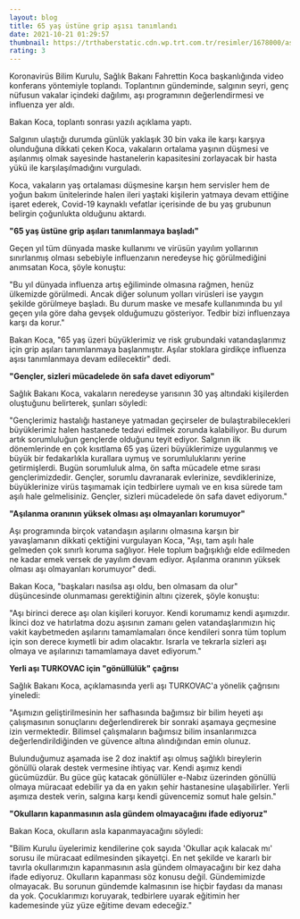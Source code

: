 ```yaml
--- 
layout: blog
title: 65 yaş üstüne grip aşısı tanımlandı
date: 2021-10-21 01:29:57
thumbnail: https://trthaberstatic.cdn.wp.trt.com.tr/resimler/1678000/asi-aa-1678939.jpg
rating: 3
---
```

<p>
	Koronavirüs Bilim Kurulu, Sağlık Bakanı Fahrettin Koca başkanlığında video konferans yöntemiyle toplandı. Toplantının gündeminde, salgının seyri, genç nüfusun vakalar içindeki dağılımı, aşı programının değerlendirmesi ve influenza yer aldı.</p>
<p>
	Bakan Koca, toplantı sonrası yazılı açıklama yaptı.</p>
<p>
	Salgının ulaştığı durumda günlük yaklaşık 30 bin vaka ile karşı karşıya olunduğuna dikkati çeken Koca, vakaların ortalama yaşının düşmesi ve aşılanmış olmak sayesinde hastanelerin kapasitesini zorlayacak bir hasta yükü ile karşılaşılmadığını vurguladı.</p>
<p>
	Koca, vakaların yaş ortalaması düşmesine karşın hem servisler hem de yoğun bakım ünitelerinde halen ileri yaştaki kişilerin yatmaya devam ettiğine işaret ederek, Covid-19 kaynaklı vefatlar içerisinde de bu yaş grubunun belirgin çoğunlukta olduğunu aktardı.</p>
<p>
	<strong>"65 yaş üstüne grip aşıları tanımlanmaya başladı"</strong></p>
<p>
	Geçen yıl tüm dünyada maske kullanımı ve virüsün yayılım yollarının sınırlanmış olması sebebiyle influenzanın neredeyse hiç görülmediğini anımsatan Koca, şöyle konuştu:</p>
<p>
	"Bu yıl dünyada influenza artış eğiliminde olmasına rağmen, henüz ülkemizde görülmedi. Ancak diğer solunum yolları virüsleri ise yaygın şekilde görülmeye başladı. Bu durum maske ve mesafe kullanımında bu yıl geçen yıla göre daha gevşek olduğumuzu gösteriyor. Tedbir bizi influenzaya karşı da korur."</p>
<p>
	Bakan Koca, "65 yaş üzeri büyüklerimiz ve risk grubundaki vatandaşlarımız için grip aşıları tanımlanmaya başlanmıştır. Aşılar stoklara girdikçe influenza aşısı tanımlanmaya devam edilecektir" dedi.</p>
<p>
	<strong>"Gençler, sizleri mücadelede ön safa davet ediyorum"</strong></p>
<p>
	Sağlık Bakanı Koca, vakaların neredeyse yarısının 30 yaş altındaki kişilerden oluştuğunu belirterek, şunları söyledi:</p>
<p>
	"Gençlerimiz hastalığı hastaneye yatmadan geçirseler de bulaştırabilecekleri büyüklerimiz halen hastanede tedavi edilmek zorunda kalabiliyor. Bu durum artık sorumluluğun gençlerde olduğunu teyit ediyor. Salgının ilk dönemlerinde en çok kısıtlama 65 yaş üzeri büyüklerimize uygulanmış ve büyük bir fedakarlıkla kurallara uymuş ve sorumluluklarını yerine getirmişlerdi. Bugün sorumluluk alma, ön safta mücadele etme sırası gençlerimizdedir. Gençler, sorumlu davranarak evlerinize, sevdiklerinize, büyüklerinize virüs taşımamak için tedbirlere uymalı ve en kısa sürede tam aşılı hale gelmelisiniz. Gençler, sizleri mücadelede ön safa davet ediyorum."</p>
<p>
	<strong>"Aşılanma oranının yüksek olması aşı olmayanları korumuyor"</strong></p>
<p>
	Aşı programında birçok vatandaşın aşılarını olmasına karşın bir yavaşlamanın dikkati çektiğini vurgulayan Koca, "Aşı, tam aşılı hale gelmeden çok sınırlı koruma sağlıyor. Hele toplum bağışıklığı elde edilmeden ne kadar emek versek de yayılım devam ediyor. Aşılanma oranının yüksek olması aşı olmayanları korumuyor" dedi.</p>
<p>
	Bakan Koca, "başkaları nasılsa aşı oldu, ben olmasam da olur" düşüncesinde olunmaması gerektiğinin altını çizerek, şöyle konuştu:</p>
<p>
	"Aşı birinci derece aşı olan kişileri koruyor. Kendi korumamız kendi aşımızdır. İkinci doz ve hatırlatma dozu aşısının zamanı gelen vatandaşlarımızın hiç vakit kaybetmeden aşılarını tamamlamaları önce kendileri sonra tüm toplum için son derece kıymetli bir adım olacaktır. Israrla ve tekrarla sizleri aşı olmaya ve aşılarınızı tamamlamaya davet ediyorum."</p>
<p>
	<strong>Yerli aşı TURKOVAC için "gönüllülük" çağrısı</strong></p>
<p>
	Sağlık Bakanı Koca, açıklamasında yerli aşı TURKOVAC'a yönelik çağrısını yineledi:</p>
<p>
	"Aşımızın geliştirilmesinin her safhasında bağımsız bir bilim heyeti aşı çalışmasının sonuçlarını değerlendirerek bir sonraki aşamaya geçmesine izin vermektedir. Bilimsel çalışmaların bağımsız bilim insanlarımızca değerlendirildiğinden ve güvence altına alındığından emin olunuz.</p>
<p>
	Bulunduğumuz aşamada ise 2 doz inaktif aşı olmuş sağlıklı bireylerin gönüllü olarak destek vermesine ihtiyaç var. Kendi aşımız kendi gücümüzdür. Bu güce güç katacak gönüllüler e-Nabız üzerinden gönüllü olmaya müracaat edebilir ya da en yakın şehir hastanesine ulaşabilirler. Yerli aşımıza destek verin, salgına karşı kendi güvencemiz somut hale gelsin."</p>
<p>
	<strong>"Okulların kapanmasının asla gündem olmayacağını ifade ediyoruz"</strong></p>
<p>
	Bakan Koca, okulların asla kapanmayacağını söyledi:</p>
<p>
	"Bilim Kurulu üyelerimiz kendilerine çok sayıda 'Okullar açık kalacak mı' sorusu ile müracaat edilmesinden şikayetçi. En net şekilde ve kararlı bir tavırla okullarımızın kapanmasının asla gündem olmayacağını bir kez daha ifade ediyoruz. Okulların kapanması söz konusu değil. Gündemimizde olmayacak. Bu sorunun gündemde kalmasının ise hiçbir faydası da manası da yok. Çocuklarımızı koruyarak, tedbirlere uyarak eğitimin her kademesinde yüz yüze eğitime devam edeceğiz."</p>
